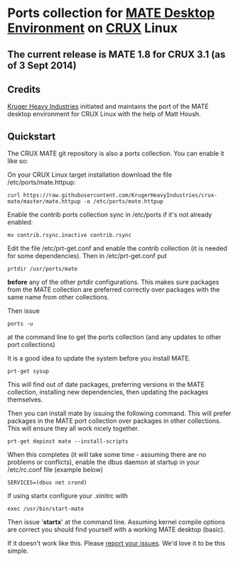 # Ports collection for [MATE Desktop Environment](http://www.mate-desktop.org/) on [CRUX](https://crux.nu/) Linux #

## The current release is MATE 1.8 for CRUX 3.1 (as of 3 Sept 2014) ##

## Credits ##

[Kruger Heavy Industries](http://www.krugerheavyindustries.com) initiated and maintains the port of the MATE desktop environment for CRUX Linux with the help of Matt Housh.

## Quickstart ##

The CRUX MATE git repository is also a ports collection. You can enable it like so:

On your CRUX Linux target installation download the file /etc/ports/mate.httpup:


```
curl https://raw.githubusercontent.com/KrugerHeavyIndustries/crux-mate/master/mate.httpup -o /etc/ports/mate.httpup
```

Enable the contrib ports collection sync in /etc/ports if it's not already enabled:

```
mv contrib.rsync.inactive contrib.rsync
```

Edit the file /etc/prt-get.conf and enable the contrib collection (it is needed for some dependencies). Then in /etc/prt-get.conf put

```
prtdir /usr/ports/mate 
```

**before** any of the other prtdir configurations. This makes sure packages from the MATE collection are preferred correctly over packages with the same name from other collections.

Then issue

```
ports -u
```

at the command line to get the ports collection (and any updates to other port collections)

It is a good idea to update the system before you install MATE.

```
prt-get sysup 
```

This will find out of date packages, preferring versions in the MATE collection, installing new dependencies, then updating the packages themselves.

Then you can install mate by issuing the following command. This will prefer packages in the MATE port collection over packages in other collections. This will ensure they all work nicely together.

```
prt-get depinst mate --install-scripts
```

When this completes (it will take some time - assuming there are no problems or conflicts), enable the dbus daemon at startup in your /etc/rc.conf file (example below)

```
SERVICES=(dbus net crond) 
```

If using startx configure your .xinitrc with

```
exec /usr/bin/start-mate
```

Then issue '**startx**' at the command line. Assuming kernel compile options are correct you should find yourself with a working MATE desktop (basic).

If it doesn't work like this. Please [report your issues](https://code.google.com/p/crux-mate/issues/list). We'd love it to be this simple.
